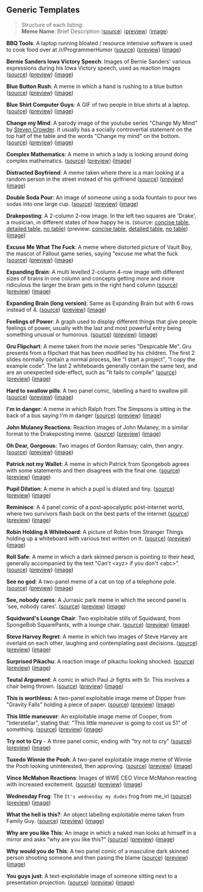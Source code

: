 ## Generic Templates

> Structure of each listing:  
> **Meme Name**: Brief Description
 ([source]())
 ([preview]())
 ([image]())

**BBQ Tools**: A laptop running bloated / resource intensive software is used to cook food over at /r/ProgrammerHumor
 ([source](https://raw.githubusercontent.com/MurdoMaclachlan/ToR-Repost-Collection/master/generic/bbq-tools/bbq-tools.md)) 
 ([preview](bbq-tools/bbq-tools.md))
 ([image](bbq-tools/bbq-tools.png))

**Bernie Sanders Iowa Victory Speech**: Images of Bernie Sanders' various expressions during his Iowa Victory speech, used as reaction images
 ([source](https://raw.githubusercontent.com/MurdoMaclachlan/ToR-Repost-Collection/master/generic/bernie-sanders-iowa-victory-speech/bernie-sanders-iowa-victory-speech.md))
 ([preview](bernie-sanders-iowa-victory-speech/bernie-sanders-iowa-victory-speech.md))
 ([image](bernie-sanders-iowa-victory-speech/bernie_sanders-iowa-victory-speech.jpg))

**Blue Button Rush**: A meme in which a hand is rushing to a blue button 
 ([source](https://raw.githubusercontent.com/MurdoMaclachlan/ToR-Repost-Collection/master/generic/blue-button-rush/blue-button-rush.md)) 
 ([preview](blue-button-rush/blue-button-rush.md)) 
 ([image](blue-button-rush/blue-button-rush.jpg))

**Blue Shirt Computer Guys**: A GIF of two people in blue shirts at a laptop.
 ([source](https://raw.githubusercontent.com/MurdoMaclachlan/ToR-Repost-Collection/master/generic/blue-shirt-computer-guys/blue-shirt-computer-guys.md)) 
 ([preview](blue-shirt-computer-guys/blue-shirt-computer-guys.md)) 
 ([image](blue-shirt-computer-guys/blue-shirt-computer-guys.gif))

**Change my Mind**: A parody image of the youtube series "Change My Mind" by [Steven Crowder](https://www.youtube.com/channel/UCIveFvW-ARp_B_RckhweNJw). It usually has a socially controvertial statement on the top half of the table and the words "Change my mind" on the bottom. 
 ([source](https://raw.githubusercontent.com/MurdoMaclachlan/ToR-Repost-Collection/master/generic/change-my-mind/change-my-mind.md)) 
 ([preview](change-my-mind/change-my-mind.md)) 
 ([image](change-my-mind/change-my-mind.jpeg))

**Complex Mathematics**: A meme in which a lady is looking around doing complex mathematics.
 ([source](https://raw.githubusercontent.com/MurdoMaclachlan/ToR-Repost-Collection/master/generic/complex-mathematics/complex-mathematics.md)) 
 ([preview](complex-mathematics/complex-mathematics.md)) 
 ([image](complex-mathematics/complex-mathematics.jpg))

**Distracted Boyfriend**: A meme taken where there is a man looking at a random person in the street instead of his girlfriend
 ([source](https://raw.githubusercontent.com/MurdoMaclachlan/ToR-Repost-Collection/master/generic/distracted-boyfriend/distracted-boyfriend.md)) 
 ([preview](distracted-boyfriend/distracted-boyfriend.md)) 
 ([image](distracted-boyfriend/distracted-boyfriend.png))
 
 **Double Soda Pour**: An image of someone using a soda fountain to pour two sodas into one large cup.
 ([source](https://raw.githubusercontent.com/MurdoMaclachlan/ToR-Repost-Collection/master/generic/double-soda-pour/double-soda-pour-labels.md))
 ([preview](double-soda-pour/double-soda-pour-labels.md))
 ([image](double-soda-pour/double-soda-pour.jpg))

**Drakeposting**: A 2-column 2-row image. In the left two squares are 'Drake', a musician, in different states of how happy he is. 
 (source: [concise table](https://raw.githubusercontent.com/MurdoMaclachlan/ToR-Repost-Collection/master/generic/drake/drake-table-concise.md), [detailed table](https://github.com/MurdoMaclachlan/ToR-Repost-Collection/raw/master/generic/drake/drake-table-detailed.md), [no table](https://raw.githubusercontent.com/MurdoMaclachlan/ToR-Repost-Collection/master/generic/drake/drake-no-table.md)) 
 (preview: [concise table](drake/drake-table-concise.md), [detailed table](drake/drake-table-detailed.md), [no table](drake/drake-no-table.md)) 
 ([image](drake/drake.jpg))
 
 **Excuse Me What The Fuck**: A meme where distorted picture of Vault Boy, the mascot of Fallout game series, saying "excuse me what the fuck
 ([source](https://github.com/MurdoMaclachlan/ToR-Repost-Collection/blob/master/generic/excuse-me-what-the-fuck/excuse-me-what-the-fuck.md))
 ([preview](excuse-me-what-the-fuck/excuse-me-what-the-fuck.md))
 ([image](excuse-me-what-the-fuck/excuse-me-what-the-fuck.jpg))

**Expanding Brain**: A multi levelled 2-column 4-row image with different sizes of brains in one column and concepts getting more and more ridiculous the larger the brain gets in the right hand column 
 ([source](https://github.com/MurdoMaclachlan/ToR-Repost-Collection/raw/master/generic/expanding-brain/expanding-brain.md)) 
 ([preview](expanding-brain/expanding-brain.md)) 
 ([image](expanding-brain/expanding-brain.jpeg))
 
**Expanding Brain (long version)**: Same as Expanding Brain but with 6 rows instead of 4. 
 ([source](https://raw.githubusercontent.com/MurdoMaclachlan/ToR-Repost-Collection/master/generic/expanding-brain/expanding-brain-long.md)) 
 ([preview](expanding-brain/expanding-brain-long.md)) 
 ([image](expanding-brain/expanding-brain-long.jpg))

**Feelings of Power**: A graph used to display different things that give people feelings of power, usually with the last and most powerful entry being something unusual or humorous.
 ([source](https://raw.githubusercontent.com/MurdoMaclachlan/ToR-Repost-Collection/master/generic/feelings-of-power/feelings-of-power.md))
 ([preview](feelings-of-power/feelings-of-power.md))
 ([image](feelings-of-power/feelings-of-power.jpg))

**Gru Flipchart**: A meme taken from the movie series "Despicable Me". Gru presents from a flipchart that has been modified by his children. The first 2 slides normally contain a normal process, like "I start a project", "I copy the example code". The last 2 whiteboards generally contain the same text, and are an unexpected side-effect, such as "It fails to compile" 
 ([source](https://raw.githubusercontent.com/MurdoMaclachlan/ToR-Repost-Collection/master/generic/gru-flipchart/gru-flipchart.md)) 
 ([preview](gru-flipchart/gru-flipchart.md)) 
 ([image](gru-flipchart/gru-flipchart.jpg))

**Hard to swallow pills**: A two panel comic, labelling a hard to swallow pill
 ([source](https://raw.githubusercontent.com/MurdoMaclachlan/ToR-Repost-Collection/master/generic/hard-to-swallow-pills/hard-to-swallow-pills.md)) 
 ([preview](hard-to-swallow-pills/hard-to-swallow-pills.md)) 
 ([image](hard-to-swallow-pills/hard-to-swallow-pills.png))

**I'm in danger**: A meme in which Ralph from The Simpsons is sitting in the back of a bus saying I'm in danger 
 ([source](https://raw.githubusercontent.com/MurdoMaclachlan/ToR-Repost-Collection/master/generic/im-in-danger/im-in-danger.md)) 
 ([preview](im-in-danger/im-in-danger.md)) 
 ([image](im-in-danger/im-in-danger.jpg))

**John Mulaney Reactions**: Reaction images of John Mulaney, in a similar format to the Drakeposting meme.
 ([source](https://raw.githubusercontent.com/MurdoMaclachlan/ToR-Repost-Collection/master/generic/john-mulaney-reactions/john-mulaney-reactions.md))
 ([preview](john-mulaney-reactions/john-mulaney-reactions.md))
 ([image](john-mulaney-reactions/john-mulaney-reactions.jpg))

**Oh Dear, Gorgeous**: Two images of Gordon Ramsay; calm, then angry.
 ([source](https://raw.githubusercontent.com/MurdoMaclachlan/ToR-Repost-Collection/master/generic/oh-dear-gorgeous/oh-dear-gorgeous.md))
 ([preview](oh-dear-gorgeous/oh-dear-gorgeous.md))
 ([image](oh-dear-gorgeous/oh-dear-gorgeous.png))

**Patrick not my Wallet**: A meme in which Patrick from Spongebob agrees with some statements and then disagrees with the final one.
 ([source](https://raw.githubusercontent.com/MurdoMaclachlan/ToR-Repost-Collection/master/generic/patrick-not-my-wallet/patrick-not-my-wallet.md)) 
 ([preview](patrick-not-my-wallet/patrick-not-my-wallet.md)) 
 ([image](patrick-not-my-wallet/patrick-not-my-wallet.jpg))

**Pupil Dilation**: A meme in which a pupil is dilated and tiny.
 ([source](https://raw.githubusercontent.com/MurdoMaclachlan/ToR-Repost-Collection/master/generic/pupil-dilation/pupil-dilation.md)) 
 ([preview](pupil-dilation/pupil-dilation.md)) 
 ([image](pupil-dilation/pupil-dilation.jpg))

**Reminisce**: A 4 panel comic of a post-apocalyptic post-internet world, where two survivors flash back on the best parts of the internet
 ([source](https://raw.githubusercontent.com/MurdoMaclachlan/ToR-Repost-Collection/master/generic/reminisce/reminisce.md))
 ([preview](reminisce/reminisce.md))
 ([image](reminisce/reminisce.png))

**Robin Holding A Whiteboard**: A picture of Robin from Stranger Things holding up a whiteboard with various text written on it.
 ([source](https://raw.githubusercontent.com/MurdoMaclachlan/ToR-Repost-Collection/master/generic/robin-holding-a-whiteboard/robin-holding-a-whiteboard.md))
 ([preview](robin-holding-a-whiteboard/robin-holding-a-whiteboard.md))
 ([image](robin-holding-a-whiteboard/robin-holding-a-whiteboard.png))

**Roll Safe**: A meme in which a dark skinned person is pointing to their head, generally accompanied by the text "Can't <xyz\> if you don't <abc\>".
 ([source](https://raw.githubusercontent.com/MurdoMaclachlan/ToR-Repost-Collection/master/generic/roll-safe/roll-safe.md)) 
 ([preview](roll-safe/roll-safe.md)) 
 ([image](roll-safe/roll-safe.png))

**See no god**: A two-panel meme of a cat on top of a telephone pole.
 ([source](https://raw.githubusercontent.com/MurdoMaclachlan/ToR-Repost-Collection/master/generic/see-no-god/see-no-god.md)) 
 ([preview](see-no-god/see-no-god.md)) 
 ([image](see-no-god/see-no-god.png))

**See, nobody cares**: A Jurrasic park meme in which the second panel is 'see, nobody cares'.
 ([source](https://raw.githubusercontent.com/MurdoMaclachlan/ToR-Repost-Collection/master/generic/see-nobody-cares/see-nobody-cares.md)) 
 ([preview](see-nobody-cares/see-nobody-cares.md)) 
 ([image](see-nobody-cares/see-nobody-cares.jpg))

**Squidward's Lounge Chair**: Two exploitable stills of Squidward, from SpongeBob SquarePants, with a lounge chair.
 ([source](https://raw.githubusercontent.com/MurdoMaclachlan/ToR-Repost-Collection/master/generic/squidward-lounge-chair/squidward-lounge-chair.md))
 ([preview](squidward-lounge-chair/squidward-lounge-chair.md))
 ([image](squidward-lounge-chair/squidward-lounge-chair.png))

**Steve Harvey Regret**: A meme in which two images of Steve Harvey are overlaid on each other, laughing and contemplating past decisions.
 ([source](https://raw.githubusercontent.com/MurdoMaclachlan/ToR-Repost-Collection/master/generic/steve-harvey-regret/steve-harvey-regret.md)) 
 ([preview](steve-harvey-regret/steve-harvey-regret.md)) 
 ([image](steve-harvey-regret/steve-harvey-regret.jpg))

**Surprised Pikachu**: A reaction image of pikachu looking shocked.
 ([source](https://raw.githubusercontent.com/MurdoMaclachlan/ToR-Repost-Collection/master/generic/surprised-pikachu/surprised-pikachu.md))
 ([preview](surprised-pikachu/surprised-pikachu.md))
 ([image](surprised-pikachu/surprised-pikachu.jpg))

**Teutal Argument**: A comic in which Paul Jr fights with Sr. This involves a chair being thrown.
 ([source](https://raw.githubusercontent.com/MurdoMaclachlan/ToR-Repost-Collection/master/generic/teutul-argument/teutul-argument.md)) 
 ([preview](teutul-argument/teutul-argument.md)) 
 ([image](teutul-argument/teutul-argument.jpg))

**This is worthless:** A two-panel exploitable image meme of Dipper from "Gravity Falls" holding a piece of paper.
 ([source](https://raw.githubusercontent.com/MurdoMaclachlan/ToR-Repost-Collection/master/generic/this-is-worthless/this-is-worthless.md))
 ([preview](this-is-worthless/this-is-worthless.md))
 ([image](this-is-worthless/this-is-worthless.webp))

**This little maneuver**: An exploitable image meme of Cooper, from "Interstellar", stating that: "This little maneuver is going to cost us 51" of something.
 ([source](https://raw.githubusercontent.com/MurdoMaclachlan/ToR-Repost-Collection/master/generic/this-little-maneuver/this-little-maneuver.md))
 ([preview](this-little-maneuver/this-little-maneuver.md))
 ([image](this-little-maneuver/this-little-maneuver.png))

**Try not to Cry** - A three panel comic, ending with "try not to cry" 
 ([source](https://raw.githubusercontent.com/MurdoMaclachlan/ToR-Repost-Collection/master/generic/try-not-to-cry/try-not-to-cry.md)) 
 ([preview](try-not-to-cry/try-not-to-cry.md)) 
 ([image](try-not-to-cry/try-not-to-cry.jpg))

**Tuxedo Winnie the Pooh**: A two-panel exploitable image meme of Winnie the Pooh looking uninterested, then approving.
 ([source](https://raw.githubusercontent.com/MurdoMaclachlan/ToR-Repost-Collection/master/generic/tuxedo-winnie-the-pooh/tuxedo-winnie-the-pooh.md))
 ([preview](tuxedo-winnie-the-pooh/tuxedo-winnie-the-pooh.md))
 ([image](tuxedo-winnie-the-pooh/tuxedo-winnie-the-pooh.jpg))

**Vince McMahon Reactions**: Images of WWE CEO Vince McMahon reacting with increased excitement.
 ([source](https://raw.githubusercontent.com/MurdoMaclachlan/ToR-Repost-Collection/master/generic/vince-mcmahon-reactions/vince-mcmahon-reactions.md))
 ([preview](vince-mcmahon-reactions/vince-mcmahon-reactions.md))
 ([image](vince-mcmahon-reactions/vince-mcmahon-reactions.png))

**Wednesday Frog**: The `It's wednesday my dudes` frog from me_irl
 ([source](https://raw.githubusercontent.com/MurdoMaclachlan/ToR-Repost-Collection/master/generic/wednesday-my-dudes/wednesday-my-dudes.md)) 
 ([preview](wednesday-my-dudes/wednesday-my_dudes.md)) 
 ([image](wednesday-my-dudes/wednesday-my-dudes.png))

**What the hell is this?**: An object labelling exploitable meme taken from Family Guy.
 ([source](https://raw.githubusercontent.com/MurdoMaclachlan/ToR-Repost-Collection/master/generic/what-the-hell-is-this/what-the-hell-is-this.md))
 ([preview](what-the-hell-is-this/what-the-hell-is-this.md))
 ([image](what-the-hell-is-this/what-the-hell-is-this.jpg))

**Why are you like This**: An image in which a naked man looks at himself in a mirror and asks "why are you like this?"
 ([source](https://raw.githubusercontent.com/MurdoMaclachlan/ToR-Repost-Collection/master/generic/why-are-you-like-this/why-are-you-like-this.md)) 
 ([preview](why-are-you-like-this/why-are-you-like-this.md)) 
 ([image](why-are-you-like-this/why-are-you-like-this.jpg))

**Why would you do This**: A two panel comic of a masculine dark skinned person shooting someone and then pasing the blame
 ([source](https://raw.githubusercontent.com/MurdoMaclachlan/ToR-Repost-Collection/master/generic/why-would-they-do-this/why-would-they-do-this.md)) 
 ([preview](why-would-they-do-this/why-would-they-do-this.md)) 
 ([image](why-would-they-do-this/why-would-they-do-this.jpg))

**You guys just**: A text-exploitable image of someone sitting next to a presentation projection.
 ([source](https://raw.githubusercontent.com/MurdoMaclachlan/ToR-Repost-Collection/master/generic/you-guys-just/you-guys-just.md))
 ([preview](you-guys-just/you-guys-just.md))
 ([image](you-guys-just/you-guys-just.png))
